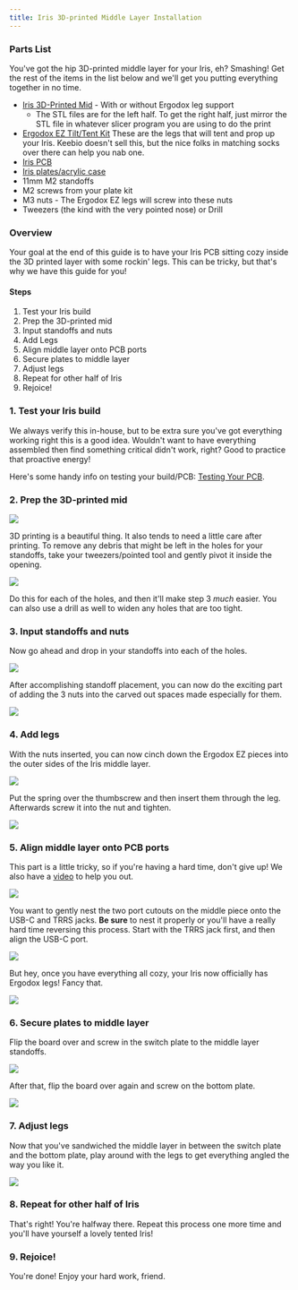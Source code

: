 ```yaml
---
title: Iris 3D-printed Middle Layer Installation
---
```


### Parts List
You've got the hip 3D-printed middle layer for your Iris, eh? Smashing! Get the rest of the items in the list below and we'll get you putting everything together in no time.
+ [Iris 3D-Printed Mid](https://github.com/keebio/iris-case/tree/master/rev3-and-rev4) - With or without Ergodox leg support
    + The STL files are for the left half. To get the right half, just mirror the STL file in whatever slicer program you are using to do the print
+ [Ergodox EZ Tilt/Tent Kit](https://ergodox-ez.com/products/tilt-tent-kit?variant=16101844419) These are the legs that will tent and prop up your Iris. Keebio doesn't sell this, but the nice folks in matching socks over there can help you nab one.
+ [Iris PCB](https://keeb.io/collections/iris-split-ergonomic-keyboard/products/iris-keyboard-split-ergonomic-keyboard)
+ [Iris plates/acrylic case](https://keeb.io/products/iris-keyboard-case-plates?_pos=1&_sid=cfc4889a9&_ss=r)
+ 11mm M2 standoffs 
+ M2 screws from your plate kit
+ M3 nuts - The Ergodox EZ legs will screw into these nuts
+ Tweezers (the kind with the very pointed nose) or Drill

### Overview
Your goal at the end of this guide is to have your Iris PCB sitting cozy inside the 3D printed layer with some rockin' legs. This can be tricky, but that's why we have this guide for you!

#### Steps
1. Test your Iris build
2. Prep the 3D-printed mid
3. Input standoffs and nuts
4. Add Legs
5. Align middle layer onto PCB ports
6. Secure plates to middle layer
7. Adjust legs
8. Repeat for other half of Iris
9. Rejoice!

### 1. Test your Iris build
We always verify this in-house, but to be extra sure you've got everything working right this is a good idea. Wouldn't want to have everything assembled then find something critical didn't work, right? Good to practice that proactive energy!

Here's some handy info on testing your build/PCB: [Testing Your PCB](testing-pcb).

### 2. Prep the 3D-printed mid
![](https://i.imgur.com/GplITQp.jpg)

3D printing is a beautiful thing. It also tends to need a little care after printing. To remove any debris that might be left in the holes for your standoffs, take your tweezers/pointed tool and gently pivot it inside the opening.

![](https://i.imgur.com/D6UDioc.jpg)

Do this for each of the holes, and then it'll make step 3 *much* easier. You can also use a drill as well to widen any holes that are too tight.

### 3. Input standoffs and nuts
Now go ahead and drop in your standoffs into each of the holes.

![](https://i.imgur.com/1UkMT2a.jpg)

After accomplishing standoff placement, you can now do the exciting part of adding the 3 nuts into the carved out spaces made especially for them. 

![](https://i.imgur.com/nNzbBQE.jpg)

### 4. Add legs
With the nuts inserted, you can now cinch down the Ergodox EZ pieces into the outer sides of the Iris middle layer.

![](https://i.imgur.com/mzzMAz0.jpg)

Put the spring over the thumbscrew and then insert them through the leg. Afterwards screw it into the nut and tighten.

![](https://i.imgur.com/NTy09TZ.jpg)

### 5. Align middle layer onto PCB ports
This part is a little tricky, so if you're having a hard time, don't give up! We also have a [video](http://youtube.keeb.io) to help you out.

![](https://i.imgur.com/ze0cJ3A.jpg)

You want to gently nest the two port cutouts on the middle piece onto the USB-C and TRRS jacks. **Be sure** to nest it properly or you'll have a really hard time reversing this process. Start with the TRRS jack first, and then align the USB-C port.

![](https://i.imgur.com/E33JU1i.jpg)

But hey, once you have everything all cozy, your Iris now officially has Ergodox legs! Fancy that.

![](https://i.imgur.com/VLwlmKo.jpg)

### 6. Secure plates to middle layer
Flip the board over and screw in the switch plate to the middle layer standoffs.

![](https://i.imgur.com/irvrqEq.jpg)

After that, flip the board over again and screw on the bottom plate.

![](https://i.imgur.com/UFOShY4.jpg)

### 7. Adjust legs
Now that you've sandwiched the middle layer in between the switch plate and the bottom plate, play around with the legs to get everything angled the way you like it.

![](https://i.imgur.com/uVRogy4.jpg)

### 8. Repeat for other half of Iris
That's right! You're halfway there. Repeat this process one more time and you'll have yourself a lovely tented Iris!

### 9. Rejoice!
You're done! Enjoy your hard work, friend.
